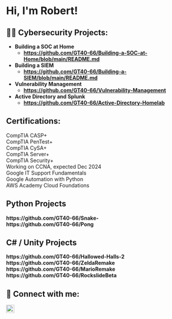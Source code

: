 <h1>Hi, I'm Robert! <br/>

<h2>👨‍💻 Cybersecurity Projects:</h2>

- <b> Building a SOC at Home </b>
  - <b> https://github.com/GT40-66/Building-a-SOC-at-Home/blob/main/README.md </b>
- <b>Building a SIEM</b>
  - <b>https://github.com/GT40-66/Building-a-SIEM/blob/main/README.md</b>
- <b> Vulnerability Management </b> 
  - <b> https://github.com/GT40-66/Vulnerability-Management</b>
- <b> Active Directory and Splunk </b> 
  - <b> https://github.com/GT40-66/Active-Directory-Homelab </b>

<h2> Certifications:</h2>
CompTIA CASP+ <br/>
CompTIA PenTest+ <br/>
CompTIA CySA+ <br/>
CompTIA Server+ <br/>
CompTIA Security+ <br/>  
Working on CCNA, expected Dec 2024 <br/>
Google IT Support Fundamentals <br/>
Google Automation with Python <br/>
AWS Academy Cloud Foundations

<h2> Python Projects </h2>
<b>https://github.com/GT40-66/Snake-</b>
<br/>
<b>https://github.com/GT40-66/Pong</b>
<br/>

<h2> C# / Unity Projects </h2>
<b>https://github.com/GT40-66/Hallowed-Halls-2</b>
<br/>
<b>https://github.com/GT40-66/ZeldaRemake</b>
<br/>
<b>https://github.com/GT40-66/MarioRemake</b>
<br/>
<b>https://github.com/GT40-66/RockslideBeta</b>


<h2> 🤳 Connect with me:</h2>

[<img align="left" alt="RobSimpson | LinkedIn" width="22px" src="https://cdn.jsdelivr.net/npm/simple-icons@v3/icons/linkedin.svg" />][linkedin]

[linkedin]: https://www.linkedin.com/in/robert-simpson-a0984b22b

<!--

Here are some ideas to get you started:

- 🔭 I’m currently working on ...
- 🌱 I’m currently learning ...
- 👯 I’m looking to collaborate on ...
- 🤔 I’m looking for help with ...
- 💬 Ask me about ...
- 📫 How to reach me: ...
- 😄 Pronouns: ...
- ⚡ Fun fact: ...
-->
